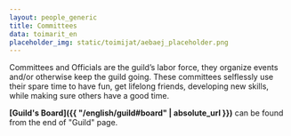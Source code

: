 ```yaml
---
layout: people_generic
title: Committees
data: toimarit_en
placeholder_img: static/toimijat/aebaej_placeholder.png
---
```

Committees and Officials are the guild’s labor force, they organize events and/or otherwise keep the guild going. These committees selflessly use their spare time to have fun, get lifelong friends, developing new skills, while making sure others have a good time.

**[Guild's Board]({{ "/english/guild#board" | absolute_url }})** can be found from the end of "Guild" page.
